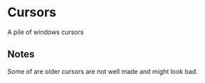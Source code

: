 # Cursors
A pile of windows cursors

## Notes

Some of are older cursors are not well made and might look bad.
